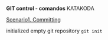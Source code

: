 **GIT control - comandos** KATAKODA

<u>Scenario1. Committing</u> 

initialized empty git repository  ```git init```













